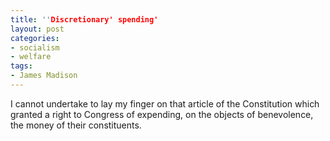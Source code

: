 ```yaml
---
title: ''Discretionary' spending'
layout: post
categories:
- socialism
- welfare
tags:
- James Madison
---
```


I cannot undertake to lay my finger on that article of the Constitution which granted a right to Congress of expending, on the objects of benevolence, the money of their constituents.
